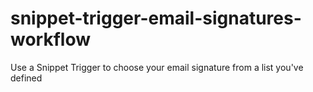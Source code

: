 # snippet-trigger-email-signatures-workflow
Use a Snippet Trigger to choose your email signature from a list you've defined
